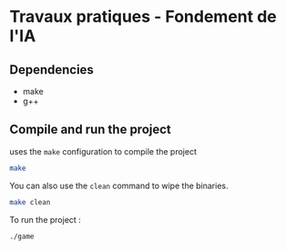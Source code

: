 # Travaux pratiques - Fondement de l'IA

## Dependencies

- make
- g++

## Compile and run the project

uses the `make` configuration to compile the project

```bash
make
```

You can also use the `clean` command to wipe the binaries.

```bash
make clean
```

To run the project :

```bash
./game
```
